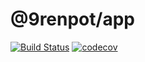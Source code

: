 # @9renpot/app

[![Build Status](https://travis-ci.org/9renpoto/app.svg?branch=master)](https://travis-ci.org/9renpoto/app)
[![codecov](https://codecov.io/gh/9renpoto/app/branch/master/graph/badge.svg)](https://codecov.io/gh/9renpoto/app)
